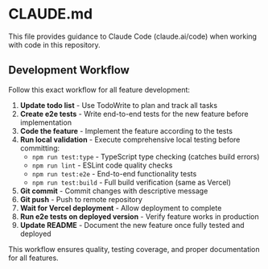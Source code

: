 # CLAUDE.md

This file provides guidance to Claude Code (claude.ai/code) when working with code in this repository.

## Development Workflow

Follow this exact workflow for all feature development:

1. **Update todo list** - Use TodoWrite to plan and track all tasks
2. **Create e2e tests** - Write end-to-end tests for the new feature before implementation
3. **Code the feature** - Implement the feature according to the tests
4. **Run local validation** - Execute comprehensive local testing before committing:
   - `npm run test:type` - TypeScript type checking (catches build errors)
   - `npm run lint` - ESLint code quality checks  
   - `npm run test:e2e` - End-to-end functionality tests
   - `npm run test:build` - Full build verification (same as Vercel)
5. **Git commit** - Commit changes with descriptive message
6. **Git push** - Push to remote repository
7. **Wait for Vercel deployment** - Allow deployment to complete
8. **Run e2e tests on deployed version** - Verify feature works in production
9. **Update README** - Document the new feature once fully tested and deployed

This workflow ensures quality, testing coverage, and proper documentation for all features.